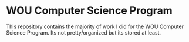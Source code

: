 # WOU Computer Science Program

This repository contains the majority of work I did for the WOU Computer Science Program. Its not pretty/organized but its stored at least.
